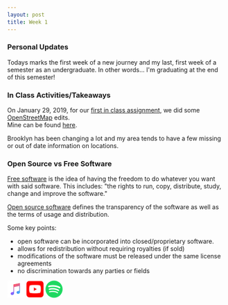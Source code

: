 ```yaml
---
layout: post
title: Week 1
---
```


### Personal Updates

Todays marks the first week of a new journey and my last, first week of a semester as an undergraduate. In other words... I'm graduating at the end of this semester!

### In Class Activities/Takeaways

On January 29, 2019, for our [first in class assignment](http://www.compsci.hunter.cuny.edu/~sweiss/course_materials/csci395.86/activities/openstreetmap_editing.pdf), we did some [OpenStreetMap](https://en.wikipedia.org/wiki/OpenStreetMap) edits.  
Mine can be found [here](https://www.openstreetmap.org/user/DanielMateo/history).

Brooklyn has been changing a lot and my area tends to have a few missing or out of date information on locations.

### Open Source vs Free Software

[Free software](https://www.gnu.org/philosophy/free-sw.html) is the idea of having the freedom to do whatever you want with said software. This includes: "the rights to run, copy, distribute, study, change and improve the software."

[Open source software](https://opensource.org/osd) defines the transparency of the software as well as the terms of usage and distribution.

Some key points:

- open software can be incorporated into closed/proprietary software.
- allows for redistribution without requiring royalties (if sold)
- modifications of the software must be released under the same license agreements
- no discrimination towards any parties or fields

<a href="https://itunes.apple.com/us/album/hunnybee/1334720786?i=1334720791"><img src="../images/Apple_Music_Icon.png" style="height:40px; width:40px;"/></a> <a href="https://www.youtube.com/watch?v=IJrKlSkxRHA"><img src="../images/youtube_social_squircle_red.png" style="height:40px; width:40px;"/></a> <a href="https://open.spotify.com/track/3DPFmwFtV5ElQaTniLOdgk?si=paSL82HmT1-UhxLxxgUl5w"><img src="../images/Spotify_Icon_RGB_Green.png" style="height:40px; width:40px;"/></a>

